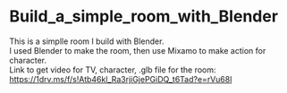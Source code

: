# Build_a_simple_room_with_Blender
This is a simplle room I build with Blender.   
I used Blender to make the room, then use Mixamo to make action for character.   
Link to get video for TV, character, .glb file for the room: https://1drv.ms/f/s!Atb46kl_Ra3rjiGjePGiDQ_t6Tad?e=rVu68l
